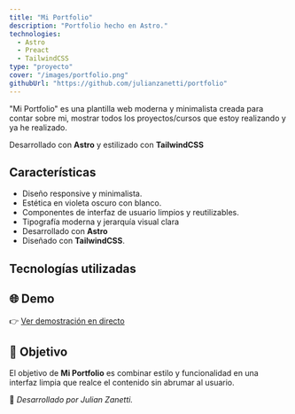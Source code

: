 ```yaml
---
title: "Mi Portfolio"
description: "Portfolio hecho en Astro."
technologies:
  - Astro
  - Preact
  - TailwindCSS
type: "proyecto"
cover: "/images/portfolio.png"
githubUrl: "https://github.com/julianzanetti/portfolio"
---
```


"Mi Portfolio" es una plantilla web moderna y minimalista creada para contar sobre mi, mostrar todos los proyectos/cursos que estoy realizando y ya he realizado.

Desarrollado con **Astro** y estilizado con **TailwindCSS**

## Características
- Diseño responsive y minimalista.
- Estética en violeta oscuro con blanco.
- Componentes de interfaz de usuario limpios y reutilizables.
- Tipografía moderna y jerarquía visual clara
- Desarrollado con **Astro**
- Diseñado con **TailwindCSS**.

## Tecnologías utilizadas


## 🌐 Demo
👉 [Ver demostración en directo](aca-iria-el-link-de-mi-futura-web)

## 🎯 Objetivo
El objetivo de **Mi Portfolio** es combinar estilo y funcionalidad en una interfaz limpia que realce el contenido sin abrumar al usuario.

🚀 *Desarrollado por Julian Zanetti.*